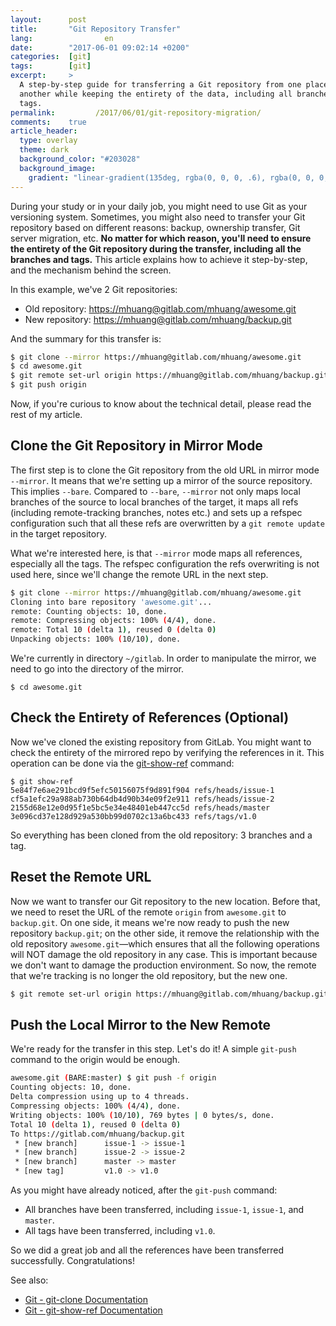 ```yaml
---
layout:      post
title:       "Git Repository Transfer"
lang:                en
date:        "2017-06-01 09:02:14 +0200"
categories:  [git]
tags:        [git]
excerpt:     >
  A step-by-step guide for transferring a Git repository from one place to
  another while keeping the entirety of the data, including all branches and
  tags.
permalink:         /2017/06/01/git-repository-migration/
comments:    true
article_header:
  type: overlay
  theme: dark
  background_color: "#203028"
  background_image:
    gradient: "linear-gradient(135deg, rgba(0, 0, 0, .6), rgba(0, 0, 0, .4))"
---
```


During your study or in your daily job, you might need to use Git as your
versioning system. Sometimes, you might also need to transfer your Git
repository based on different reasons: backup, ownership transfer, Git server
migration, etc. **No matter for which reason, you'll need to ensure the entirety
of the Git repository during the transfer, including all the branches and
tags.** This article explains how to achieve it step-by-step, and the mechanism
behind the screen.

In this example, we've 2 Git repositories:

* Old repository: <https://mhuang@gitlab.com/mhuang/awesome.git>
* New repository: <https://mhuang@gitlab.com/mhuang/backup.git>

And the summary for this transfer is:

```sh
$ git clone --mirror https://mhuang@gitlab.com/mhuang/awesome.git
$ cd awesome.git
$ git remote set-url origin https://mhuang@gitlab.com/mhuang/backup.git
$ git push origin
```

Now, if you're curious to know about the technical detail, please read the rest
of my article.

## Clone the Git Repository in Mirror Mode

The first step is to clone the Git repository from the old URL in mirror mode
`--mirror`. It means that we're setting up a mirror of the source repository.
This implies `--bare`. Compared to `--bare`, `--mirror` not only maps local
branches of the source to local branches of the target, it maps all refs
(including remote-tracking branches, notes etc.) and sets up a refspec
configuration such that all these refs are overwritten by a `git remote update`
in the target repository.

What we're interested here, is that `--mirror` mode maps all references,
especially all the tags. The refspec configuration the refs overwriting is not
used here, since we'll change the remote URL in the next step.

```sh
$ git clone --mirror https://mhuang@gitlab.com/mhuang/awesome.git
Cloning into bare repository 'awesome.git'...
remote: Counting objects: 10, done.
remote: Compressing objects: 100% (4/4), done.
remote: Total 10 (delta 1), reused 0 (delta 0)
Unpacking objects: 100% (10/10), done.
```

We're currently in directory `~/gitlab`. In order to manipulate the mirror,
we need to go into the directory of the mirror.

    $ cd awesome.git

## Check the Entirety of References (Optional)

Now we've cloned the existing repository from GitLab. You might want to check
the entirety of the mirrored repo by verifying the references in it. This
operation can be done via the [git-show-ref][git-show-ref] command:

    $ git show-ref
    5e84f7e6ae291bcd9f5efc50156075f9d891f904 refs/heads/issue-1
    cf5a1efc29a988ab730b64db4d90b34e09f2e911 refs/heads/issue-2
    2155d68e12e0d95f1e5bc5e34e48401eb447cc5d refs/heads/master
    3e096cd37e128d929a530bb99d0702c13a6bc433 refs/tags/v1.0

So everything has been cloned from the old repository: 3 branches and a tag.

## Reset the Remote URL

Now we want to transfer our Git repository to the new location. Before that,
we need to reset the URL of the remote `origin` from `awesome.git` to
`backup.git`. On one side, it means we're now ready to push the new
repository `backup.git`; on the other side, it remove the relationship with the
old repository `awesome.git`—which ensures that all the following operations
will NOT damage the old repository in any case. This is important because we
don't want to damage the production environment. So now, the remote that we're
tracking is no longer the old repository, but the new one.

```sh
$ git remote set-url origin https://mhuang@gitlab.com/mhuang/backup.git
```

## Push the Local Mirror to the New Remote

We're ready for the transfer in this step. Let's do it! A simple `git-push`
command to the origin would be enough.

```sh
awesome.git (BARE:master) $ git push -f origin
Counting objects: 10, done.
Delta compression using up to 4 threads.
Compressing objects: 100% (4/4), done.
Writing objects: 100% (10/10), 769 bytes | 0 bytes/s, done.
Total 10 (delta 1), reused 0 (delta 0)
To https://gitlab.com/mhuang/backup.git
 * [new branch]      issue-1 -> issue-1
 * [new branch]      issue-2 -> issue-2
 * [new branch]      master -> master
 * [new tag]         v1.0 -> v1.0
```

As you might have already noticed, after the `git-push` command:

* All branches have been transferred, including `issue-1`, `issue-1`,
  and `master`.
* All tags have been transferred, including `v1.0`.

So we did a great job and all the references have been transferred successfully.
Congratulations!

See also:

* [Git - git-clone Documentation][git-clone]
* [Git - git-show-ref Documentation][git-show-ref]

[git-clone]: https://git-scm.com/docs/git-clone
[git-show-ref]: https://git-scm.com/docs/git-show-ref
